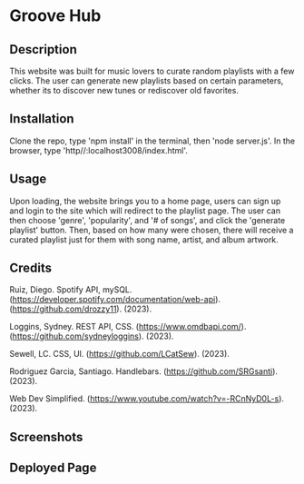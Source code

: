 # Groove Hub

## Description
This website was built for music lovers to curate random playlists with a few clicks. The user can generate new playlists based on certain parameters, whether its to discover new tunes or rediscover old favorites. 

## Installation
Clone the repo, type 'npm install' in the terminal, then 'node server.js'. In the browser, type 'http//:localhost3008/index.html'. 

## Usage
Upon loading, the website brings you to a home page, users can sign up and login to the site which will redirect to the playlist page. The user can then choose 'genre', 'popularity', and '# of songs', and click the 'generate playlist' button. Then, based on how many were chosen, there will receive a curated playlist just for them with song name, artist, and album artwork. 

## Credits
Ruiz, Diego. Spotify API, mySQL. (https://developer.spotify.com/documentation/web-api). (https://github.com/drozzy11). (2023).

Loggins, Sydney. REST API, CSS. (https://www.omdbapi.com/). (https://github.com/sydneyloggins). (2023).

Sewell, LC. CSS, UI. (https://github.com/LCatSew). (2023).

Rodriguez Garcia, Santiago. Handlebars. (https://github.com/SRGsanti). (2023).

Web Dev Simplified. (https://www.youtube.com/watch?v=-RCnNyD0L-s). (2023).


## Screenshots

## Deployed Page
